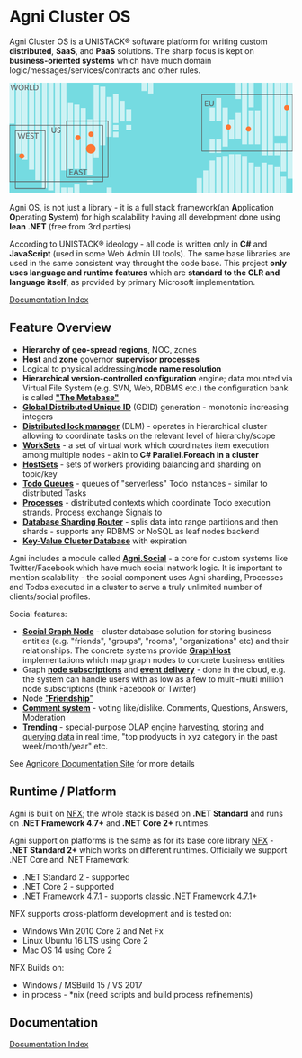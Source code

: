 # Agni Cluster OS

Agni Cluster OS is a UNISTACK&reg; software platform for writing custom **distributed**, **SaaS**, and **PaaS** solutions. The sharp focus is kept on **business-oriented systems** which have much domain logic/messages/services/contracts and other rules.

<img src="/doc/img/cluster-map.svg">

Agni OS, is not just a library - it is a full stack framework(an **A**pplication **O**perating **S**ystem) for high scalability having all development done using **lean .NET** (free from 3rd parties)

According to UNISTACK&reg; ideology - all code is written only in **C#** and **JavaScript** (used in some Web Admin UI tools). The same base libraries are used in the same consistent way throught the code base. This project **only uses language and runtime features** which are **standard to the CLR and language itself**, as provided by primary Microsoft implementation.

[Documentation Index](/doc)

## Feature Overview

* **Hierarchy of geo-spread regions**, NOC, zones
* **Host** and **zone** governor **supervisor processes**
* Logical to physical addressing/**node name resolution**
* **Hierarchical version-controlled configuration** engine; data mounted via Virtual File System (e.g. SVN, Web, RDBMS etc.) the configuration bank is called [**"The Metabase"**](mbase/)
* [**Global Distributed Unique ID**](src/Agni/Identification) (GDID) generation - monotonic increasing integers
* [**Distributed lock manager**](src/Agni/Locking) (DLM) - operates in hierarchical cluster allowing to coordinate tasks on the relevant level of hierarchy/scope
* [**WorkSets**](src/Agni/Coordination/WorkSet.cs) - a set of virtual work which coordinates item execution among multiple nodes - akin to **C# Parallel.Foreach in a cluster**
* [**HostSets**](src/Agni/Coordination/HostSet.cs) - sets of workers providing balancing and sharding on topic/key
* [**Todo Queues**](src/Agni/Workers/Todo.cs) - queues of "serverless" Todo instances - similar to distributed Tasks
* [**Processes**](src/Agni/Workers/Process.cs) - distributed contexts which coordinate Todo execution strands. Process exchange Signals to 
* [**Database Sharding Router**](src/Agni/MDB) - splis data into range partitions and then shards - supports any RDBMS or NoSQL as leaf nodes backend
* [**Key-Value Cluster Database**](src/Agni/KDB) with expiration

Agni includes a module called [**Agni.Social**](src/Agni.Social) - a core for custom systems like Twitter/Facebook which have much social network logic. It is important to mention  scalability - the social component uses Agni sharding, Processes and Todos executed in a cluster to serve a truly unlimited number of clients/social profiles.

Social features:

* [**Social Graph Node**](src/Agni.Social/Graph) - cluster database solution for storing business entities (e.g. "friends", "groups", "rooms", "organizations" etc) and their relationships. The concrete systems provide [**GraphHost**](src/Agni.Social/Graph/Server/GraphHost.cs) implementations which map graph nodes to concrete business entities
* Graph [**node subscriptions**](src/Agni.Social/Graph/IGraphEventSystem.cs) and [**event delivery**](src/Agni.Social/Graph/Server/GraphHost.cs#L33) - done in the cloud, e.g. the system can handle users with as low as a few to multi-multi million node subscriptions (think Facebook or Twitter)
* Node ["**Friendship**"](src/Agni.Social/Graph/IGraphFriendSystem.cs)
* [**Comment system**](src/Agni.Social/Graph/IGraphCommentSystem.cs) - voting like/dislike. Comments, Questions, Answers, Moderation
* [**Trending**](src/Agni.Social/Trending) - special-purpose OLAP engine [harvesting](src/Agni.Social/Trending/SocialTrendingGauge.cs), [storing](src/Agni.Social/Trending/ITrendingSystem.cs#L27) and [querying data](src/Agni.Social/Trending/ITrendingSystem.cs#L39) in real time, "top prodyucts in xyz category in the past week/month/year" etc.



See [Agnicore Documentation Site](http://agnicore.com/products/agnios/book/introduction.htm) for more details

## Runtime / Platform

Agni is built on [NFX](https://github.com/agnicore/nfx); the whole stack is based on **.NET Standard** and runs on **.NET Framework 4.7+** and **.NET Core 2+** runtimes.

Agni support on platforms is the same as for its base core library [NFX](https://github.com/agnicore/nfx) - **.NET Standard 2+** which works on different runtimes. Officially we support .NET Core and .NET Framework:

* .NET Standard 2 - supported
* .NET Core 2 - supported
* .NET Framework 4.7.1 - supports classic .NET Framework 4.7.1+

NFX supports cross-platform development and is tested on:

* Windows Win 2010 Core 2 and Net Fx
* Linux Ubuntu 16 LTS using Core 2
* Mac OS 14 using Core 2

NFX Builds on:

* Windows / MSBuild 15 / VS 2017
* in process - *nix (need scripts and build process refinements)

## Documentation
[Documentation Index](/doc)





